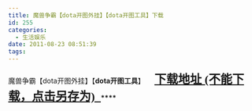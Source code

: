 ```yaml
---
title: 魔兽争霸【dota开图外挂】【dota开图工具】下载
id: 255
categories:
  - 生活娱乐
date: 2011-08-23 08:51:39
tags:
---
```


魔兽争霸【dota开图外挂】【**dota开图工具**】     **<span style="font-family: arial black,avant garde; font-size: large;"><span style="font-size: x-large;">[下载地址 (不能下载，点击另存为)  ](http://goodswiee.com/wp-content/uploads/2011/08/dota%E5%BC%80%E5%9B%BE%E5%A4%96%E6%8C%82.7z "dota开图外挂")</span></span>****<span style="font-family: arial black,avant garde; font-size: large;">
</span>**